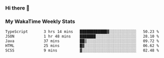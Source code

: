 ### Hi there 👋

<!--
**royschrauwen/royschrauwen** is a ✨ _special_ ✨ repository because its `README.md` (this file) appears on your GitHub profile.

Here are some ideas to get you started:

- 🔭 I’m currently working on ...
- 🌱 I’m currently learning ...
- 👯 I’m looking to collaborate on ...
- 🤔 I’m looking for help with ...
- 💬 Ask me about ...
- 📫 How to reach me: ...
- 😄 Pronouns: ...
- ⚡ Fun fact: ...
-->


### My WakaTime Weekly Stats
<!--START_SECTION:waka-->

```txt
TypeScript       3 hrs 14 mins   ████████████▓░░░░░░░░░░░░   50.23 %
JSON             1 hr 48 mins    ███████░░░░░░░░░░░░░░░░░░   28.10 %
Java             37 mins         ██▒░░░░░░░░░░░░░░░░░░░░░░   09.72 %
HTML             25 mins         █▓░░░░░░░░░░░░░░░░░░░░░░░   06.62 %
SCSS             9 mins          ▓░░░░░░░░░░░░░░░░░░░░░░░░   02.48 %
```

<!--END_SECTION:waka-->
